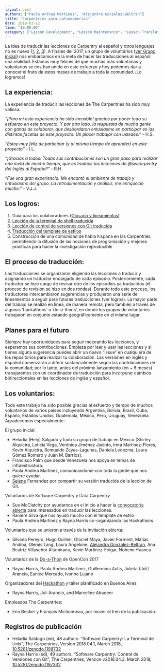 ```yaml
---
layout: post
authors: ["Paula Andrea Martinez", "Alejandra Gonzalez-Beltran"]
title: "Carpentries para Latinoamerica"
date: 2018-03-12
time: "10:00:00"
category: ["Lesson Development", "Lesson Maintenance", "Lesson Translations", "Translation", "Publishing"]
---
```


La idea de traducir las lecciones de Carpentry al español y otros lenguajes no es nueva [[1](https://software-carpentry.org/blog/2014/06/translating-software-carpentry-into-spanish.html), [2](https://software-carpentry.org/blog/2014/11/korean-translation.html), [3](https://software-carpentry.org/blog/2014/07/translating-software-carpentry-into-portuguese.html)]. A finales del 2017, un grupo de voluntarios ([ver Grupo inicial](https://docs.google.com/document/d/1C1rkYM4x9jozrWb7MMbQxpI7FHmX9adEWm1aV6w7e1k/edit#heading=h.q5re1usqyku8)) nos embarcamos en la meta de hacer las traducciones al español una realidad. Estamos muy felices de que muchas más voluntarias y voluntarios se nos han unido en este esfuerzo y hoy podemos dar a conocer el fruto de estos meses de trabajo a toda la comunidad. ¡Lo logramos!

## La experiencia:

La experiencia de traducir las lecciones de The Carpentries ha sido muy valiosa. 

*“¡Para mi esta experiencia ha sido increíble! gracias por poner todo su esfuerzo en este proyecto. Y por otro lado, la respuesta de mucha gente con ganas de colaborar, que desbordaron entusiasmo en participar en las distintas facetas de este proyecto. Un placer trabajar con ustedes.”* - H.S.

*“Estoy muy feliz de participar (y al mismo tiempo de aprender) en este proyecto”* - I.L.

*“¡Gracias a todos! Todas sus contribuciones son un gran paso para realizar una meta de mucho tiempo, que es traducir las lecciones de @swcarpentry del Inglés al Español!”* - R.H.

*“Fue una gran experiencia. Me encantó el ambiente de trabajo y entusiasmo del grupo.  La retroalimentación y análisis, me enriqueció mucho.”* - V.J.J.


## Los logros:

1. Guía para los colaboradores ([Glosario y lineamientos](https://github.com/Carpentries-ES/board/blob/master/Convenciones_Traduccion.md))  
2. [Lección de la terminal de shell traducida](https://swcarpentry.github.io/shell-novice-es/) 
3. [Lección de control de versiones con Git traducida](https://swcarpentry.github.io/git-novice-es/) 
4. [Traducción del template de estilos](https://github.com/swcarpentry/styles-es) 
5. Construcción de una comunidad de habla hispana en las Carpentries, permitiendo la difusión de las nociones de programación y mejores prácticas para hacer la investigación reproducible 

## El proceso de traducción:

Las traducciones se organizaron eligiendo las lecciones a traducir y asignando un traductor encargado de cada episodio. Posteriormente, cada traductor se hizo cargo de revisar otro de los episodios ya traducidos (el proceso de revisión se hizo en dos rondas). Durante todo este proceso, los traductores intercambiaron sugerencias y produjeron una serie de lineamientos a seguir para futuras traducciones (ver logros). La mayor parte del trabajo se realizó en línea, de manera remota, pero también a través de algunas ‘hackathons’ o ‘do-a-thons’, en donde los grupos de voluntarios trabajaron en conjunto estando geográficamente en el mismo lugar. 

## Planes para el futuro

Siempre hay oportunidades para seguir mejorando las lecciones, y esperamos sus contribuciones. Empieza por leer y usar las lecciones y si tienes alguna sugerencia puedes abrir un nuevo “issue” en cualquiera de los repositorios para realizar tu colaboración. Las versiones en inglés y español comenzarán a diferir sustancialmente según las contribuciones de la comunidad; por lo tanto, antes del próximo lanzamiento (en ~ 6 meses) trabajaremos con un coordinador de traducción para incorporar cambios bidireccionales en las lecciones de inglés y español.

## Los voluntarios:
 
Todo este trabajo ha sido posible gracias al esfuerzo y tiempo de muchos voluntarios de varios países incluyendo Argentina, Bolivia, Brasil, Cuba, España, Estados Unidos, Guatemala, México, Perú, Uruguay, Venezuela. Agradecemos especialmente:

El grupo inicial:

- Heladia (Hely) Salgado y todo su grupo de trabajo en México (Shirley Alquicira, Leticia Vega, Verónica Jiménez Jacinto, Irma Martínez-Flores, Kevin Alquicira, Romualdo Zayas-Lagunas, Daniela Ledezma, Laura Gómez Romero y Juan M. Barrios). 
- Francisco Palm que desde Venezuela nos apoya en temas de infraestructura. 
- Paula Andrea Martinez, comunicandome con toda la gente que nos quiere ayudar. 
- [Selene](https://twitter.com/SelFdz) Fernandez por compartir su versión traducida de la lección de Git. 

Voluntarios de Software Carpentry y Data Carpentry

- Sue McClatchy por ayudarnos en el inicio a hacer la [convocatoria abierta](https://software-carpentry.org/blog/2017/09/latin-am-lessons.html) para interesados en traducir las lecciones. 
- Raniere Silva que nos ayudó mucho con el template de estilo 
- Paula Andrea Martinez y Rayna Harris co-organizando las Hackathons 

Voluntarios que se unieron a través de la invitación abierta:

- Silvana Pereyra, Hugo Guillen, Otoniel Maya, Javier Forment, Matias Andina, Olemis Lang, Laura Angelone, [Alejandra Gonzalez-Beltran](http://oerc.ox.ac.uk/people/alejandra), Ana Beatriz Villaseñor Altamirano, Kevin Martinez-Folgar, Nohemi Huanca 

Voluntarios de la [Do-a-Thon](https://github.com/sparcopen/doathon/issues/14) de OpenCon 2017

- Rayna Harris, Paula Andrea Martinez, Guillermina Actis, Julieta (Juli) Arancio, Eunice Mercado, Ivonne Lujano 

Organizadores del [Hackathon](https://github.com/Carpentries-ES/R-hackaton-es) y taller planificado en Buenos Aires

- Rayna Harris, Juli Arancio, and Marceline Abadeer 

Empleados The Carpentries:

- Erin Becker y François Michonneau, por mover el tren de la publicación.

## Registros de publicación

- Heladia Saldago (ed), 48 authors: “Software Carpentry: La Terminal de Unix”, The Carpentries, Version 2018.04.1, March 2018,  [10.5281/zenodo.1198732](https://zenodo.org/record/1198732#.Wqvda5PwbdQ)
- Rayna Harris (ed), 49 authors: “Software Carpentry: Control de Versiones con Git”, The Carpentries, Version v2018.04.3, March 2018, [10.5281/zenodo.1197332](https://zenodo.org/record/1197332#.WqvdtJPwbdQ)

